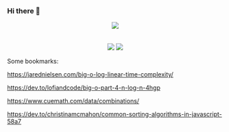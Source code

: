 ### Hi there 👋

<p align="center">
  <img src="https://streak-stats.demolab.com/?user=AndrewEastwood&theme=dark" />
  <br /><br /><br />
  <img src="https://github-readme-stats.vercel.app/api?username=AndrewEastwood&show_icons=true&theme=dark" />
  <img src="https://github-readme-stats.vercel.app/api/top-langs/?username=AndrewEastwood&layout=compact&theme=dark" />
</p>

<!--
**AndrewEastwood/AndrewEastwood** is a ✨ _special_ ✨ repository because its `README.md` (this file) appears on your GitHub profile.

Here are some ideas to get you started:

- 🔭 I’m currently working on ...
- 🌱 I’m currently learning ...
- 👯 I’m looking to collaborate on ...
- 🤔 I’m looking for help with ...
- 💬 Ask me about ...
- 📫 How to reach me: ...
- 😄 Pronouns: ...
- ⚡ Fun fact: ...
-->


Some bookmarks:

https://jarednielsen.com/big-o-log-linear-time-complexity/

https://dev.to/lofiandcode/big-o-part-4-n-log-n-4hgp

https://www.cuemath.com/data/combinations/

https://dev.to/christinamcmahon/common-sorting-algorithms-in-javascript-58a7


